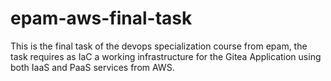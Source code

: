 # epam-aws-final-task
This is the final task of the devops specialization course from epam, the task requires as IaC a working infrastructure for the Gitea Application using both IaaS and PaaS services from AWS.
